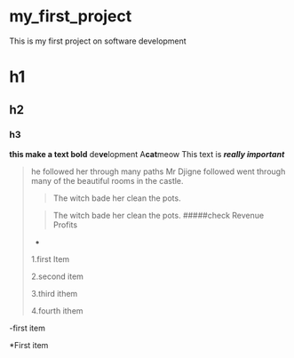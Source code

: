 # my_first_project
This is my first project on software development
# h1 
## h2
### h3
**this make a text bold**
de**ve**lopment
A**cat**meow
This text is ***really important***
>he followed her through many paths
>Mr Djigne followed went through many of the beautiful rooms in the castle.
>
>>The witch bade her clean the pots.
>
>>The witch bade her clean the pots.
>#####check
>Revenue
>Profits
>
>*
>1.first Item
>
>2.second item
>
>3.third ithem
>
>4.fourth ithem
>
-first item
>
*First item
